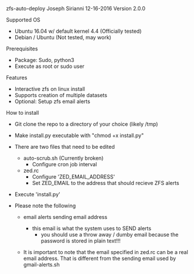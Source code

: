 zfs-auto-deploy
Joseph Sirianni
12-16-2016
Version 2.0.0

Supported OS
  - Ubuntu 16.04 w/ default kernel 4.4 (Officially tested)
  - Debian / Ubuntu (Not tested, may work)
  
Prerequisites
  - Package: Sudo, python3
  - Execute as root or sudo user

Features
  - Interactive zfs on linux install
  - Supports creation of multiple datasets
  - Optional: Setup zfs email alerts


How to install
  - Git clone the repo to a directory of your choice (likely /tmp)
  - Make install.py executable with "chmod +x install.py"
  - There are two files that need to be edited
     - auto-scrub.sh (Currently broken)
        - Configure cron job interval
     - zed.rc
        - Configure 'ZED_EMAIL_ADDRESS'
        - Set ZED_EMAIL to the address that should recieve ZFS alerts

  - Execute 'install.py'

  - Please note the following
      - email alerts sending email address
          - this email is what the system uses to SEND alerts
              - you should use a throw away / dumby email because the password is stored in plain text!!!
              
      - It is important to note that the email specified in zed.rc can be a real email address. That is different from the sending email used by gmail-alerts.sh
